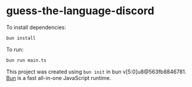 # guess-the-language-discord

To install dependencies:

```bash
bun install
```

To run:

```bash
bun run main.ts
```

This project was created using `bun init` in bun v[5:0]u8@563fb8846781. [Bun](https://bun.sh) is a fast all-in-one JavaScript runtime.
